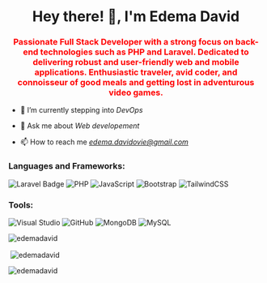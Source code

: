 <h1 align="center">Hey there! 👋, I'm Edema David</h1>
<!-- <img align="center" src="https://readme-typing-svg.demolab.com?font=Fira+Code&pause=1000&width=435&lines=Hello+%F0%9F%91%8B%2C+I'm+Edema+David.;+A+backend+developer!" alt="Typing SVG" /> -->
<h3 align="center" style="color:red;">
  Passionate Full Stack Developer with a strong focus on back-end technologies such as PHP and Laravel. 
  Dedicated to delivering robust and user-friendly web and mobile applications. 
  Enthusiastic traveler, avid coder, and connoisseur of good meals and getting lost in adventurous video games. 
</h3>

- 🌱 I’m currently stepping into *DevOps*

- 💬 Ask me about *Web developement*

- 📫 How to reach me *edema.davidovie@gmail.com*


<h3 align="left">Languages and Frameworks:</h3>

![Laravel Badge](https://img.shields.io/badge/Laravel-FF2D20?logo=laravel&logoColor=fff&style=for-the-badge)
![PHP](https://img.shields.io/badge/php-%23777BB4.svg?style=for-the-badge&logo=php&logoColor=white)
![JavaScript](https://img.shields.io/badge/javascript-%23323330.svg?style=for-the-badge&logo=javascript&logoColor=%23F7DF1E)
![Bootstrap](https://img.shields.io/badge/bootstrap-%23563D7C.svg?style=for-the-badge&logo=bootstrap&logoColor=white)
![TailwindCSS](https://img.shields.io/badge/tailwindcss-%2338B2AC.svg?style=for-the-badge&logo=tailwind-css&logoColor=white)
<h3 align="left">Tools:</h3>

![Visual Studio](https://img.shields.io/badge/Visual%20Studio-5C2D91.svg?style=for-the-badge&logo=visual-studio&logoColor=white)
![GitHub](https://img.shields.io/badge/github-%23121011.svg?style=for-the-badge&logo=github&logoColor=white)
![MongoDB](https://img.shields.io/badge/MongoDB-%234ea94b.svg?style=for-the-badge&logo=mongodb&logoColor=white)
![MySQL](https://img.shields.io/badge/mysql-%2300f.svg?style=for-the-badge&logo=mysql&logoColor=white)

<p><img align="center" src="https://github-readme-streak-stats.herokuapp.com/?user=edemadavid" alt="edemadavid" /></p>

<p>&nbsp;<img align="center" src="https://github-readme-stats.vercel.app/api?username=edemadavid&show_icons=true&locale=en" alt="edemadavid" /></p>

<p><img align="left" src="https://github-readme-stats.vercel.app/api/top-langs?username=edemadavid&show_icons=true&locale=en&layout=compact" alt="edemadavid" /></p>


